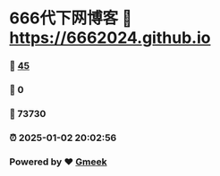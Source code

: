 # 666代下网博客 :link: https://6662024.github.io 
### :page_facing_up: [45](https://6662024.github.io/tag.html) 
### :speech_balloon: 0 
### :hibiscus: 73730 
### :alarm_clock: 2025-01-02 20:02:56 
### Powered by :heart: [Gmeek](https://github.com/Meekdai/Gmeek)
